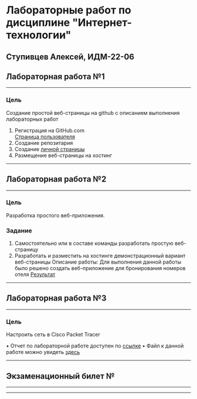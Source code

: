 # Лабораторные работ по дисциплине "Интернет-технологии"
## Ступивцев Алексей, ИДМ-22-06


## Лабораторная работа №1
____
### Цель 
Cоздание простой веб-страницы на github с описанием выполнения лабораторных работ

1. Регистрация на GitHub.com\
[Страница пользователя](https://github.com/longruss)
2. Создание репозитария
3. Создание [личной страницы](https://longruss.github.io/personal_page/)
4. Размещение веб-страницы на хостинг
____


## Лабораторная работа №2
____
### Цель
Разработка простого веб-приложения.

### Задание
1. Самостоятельно или в составе команды разработать простую веб-страницу
2. Разработать и разместить на хостинге демонстрационный вариант веб-страницы
Описание работы: Для выполнения данной работы было решено создать веб-приложение для бронирования номеров отеля
[Результат](https://longruss.github.io/BookingService/)
____


## Лабораторная работа №3
____
### Цель
Настроить сеть в Сisco Packet Tracer

• Отчет по лабораторной работе доступен по [ссылке](https://docs.google.com/document/d/13VPg74O0VdX2ZTmTvlzP-Onv2EsT-pIM/edit?usp=share_link&ouid=101676901039019595295&rtpof=true&sd=true)
• Файл к данной работе можно увидеть [здесь](https://drive.google.com/file/d/1Cn6_MtrYWFJc6WEfu1LYIwIpS46SFr2R/view?usp=sharing)
____

## Экзаменационный билет №
____

____
